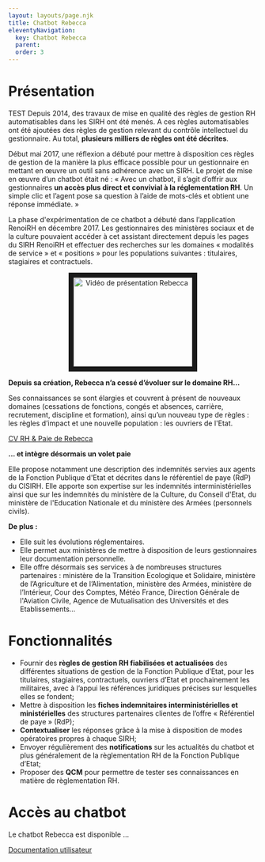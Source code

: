 ```yaml
---
layout: layouts/page.njk
title: Chatbot Rebecca
eleventyNavigation:
  key: Chatbot Rebecca
  parent:
  order: 3
---
```

# Présentation
TEST Depuis 2014, des travaux de mise en qualité des règles de gestion RH automatisables dans les SIRH ont été menés. A ces règles automatisables ont été ajoutées des règles de gestion relevant du contrôle intellectuel du gestionnaire. Au total, **plusieurs milliers de règles ont été décrites**.

Début mai 2017, une réflexion a débuté pour mettre à disposition ces règles de gestion de la manière la plus efficace possible pour un gestionnaire en mettant en œuvre un outil sans adhérence avec un SIRH. Le projet de mise en œuvre d’un chatbot était né : « Avec un chatbot, il s’agit d’offrir aux gestionnaires **un accès plus direct et convivial à la réglementation RH**. Un simple clic et l’agent pose sa question à l’aide de mots-clés et obtient une réponse immédiate. »

La phase d'expérimentation de ce chatbot a débuté dans l’application RenoiRH en décembre 2017. Les gestionnaires des ministères sociaux et de la culture pouvaient accéder à cet assistant directement depuis les pages du SIRH RenoiRH et effectuer des recherches sur les domaines « modalités de service » et « positions » pour les populations suivantes : titulaires, stagiaires et contractuels.

<center>
<a href="http://www.youtube.com/watch?feature=player_embedded&v=PZULODvwhJA" target="_blank"><img src="http://img.youtube.com/vi/PZULODvwhJA/0.jpg" alt="Vidéo de présentation Rebecca" width="240" height="180" border="10" /></a>
</center>

**Depuis sa création, Rebecca n’a cessé d’évoluer sur le domaine RH...**

Ses connaissances se sont élargies et couvrent à présent de nouveaux domaines (cessations de fonctions, congés et absences, carrière, recrutement, discipline et formation), ainsi qu’un nouveau type de règles : les règles d’impact et une nouvelle population : les ouvriers de l'Etat.

[CV RH & Paie de Rebecca](/files/cv_rh_paie_rebecca.pdf)

**... et intègre désormais un volet paie**

Elle propose notamment une description des indemnités servies aux agents de la Fonction Publique d'Etat et décrites dans le référentiel de paye (RdP) du CISIRH. Elle apporte son expertise sur les indemnités interministérielles ainsi que sur les indemnités du ministère de la Culture, du Conseil d'Etat, du ministère de l'Education Nationale et du ministère des Armées (personnels civils).

**De plus :**

- Elle suit les évolutions réglementaires.
- Elle permet aux ministères de mettre à disposition de leurs gestionnaires leur documentation personnelle.
- Elle offre désormais ses services à de nombreuses structures partenaires : ministère de la Transition Ecologique et Solidaire, ministère de l’Agriculture et de l’Alimentation, ministère des Armées, ministère de l’Intérieur, Cour des Comptes, Météo France, Direction Générale de l'Aviation Civile, Agence de Mutualisation des Universités et des Etablissements…

# Fonctionnalités
- Fournir des **règles de gestion RH fiabilisées et actualisées** des différentes situations de gestion de la Fonction Publique d’Etat, pour les titulaires, stagiaires, contractuels, ouvriers d’Etat et prochainement les militaires, avec à l’appui les références juridiques précises sur lesquelles elles se fondent;
- Mettre à disposition les **fiches indemnitaires interministérielles et ministérielles** des structures partenaires clientes de l’offre « Référentiel de paye » (RdP);
- **Contextualiser** les réponses grâce à la mise à disposition de modes opératoires propres à chaque SIRH;
- Envoyer régulièrement des **notifications** sur les actualités du chatbot et plus généralement de la règlementation RH de la Fonction Publique d’Etat;
- Proposer des **QCM** pour permettre de tester ses connaissances en matière de règlementation RH.

# Accès au chatbot

Le chatbot Rebecca est disponible ...

[Documentation utilisateur](/files/guide_utilisateur_chatbot.pdf)

